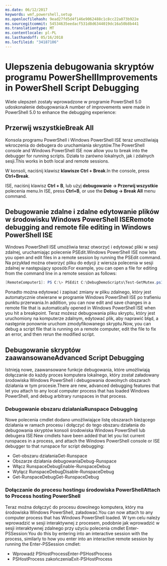 ```yaml
---
ms.date: 06/12/2017
keywords: wmf,powershell,setup
ms.openlocfilehash: 9ead27fd5d4f146e9062488c1c8cc22a073b922e
ms.sourcegitcommit: 54534635eedacf531d8d6344019dc16a50b8b441
ms.translationtype: MT
ms.contentlocale: pl-PL
ms.lasthandoff: 05/16/2018
ms.locfileid: "34187106"
---
```

# <a name="improvements-in-powershell-script-debugging"></a><span data-ttu-id="30e80-102">Ulepszenia debugowania skryptów programu PowerShell</span><span class="sxs-lookup"><span data-stu-id="30e80-102">Improvements in PowerShell Script Debugging</span></span>

<span data-ttu-id="30e80-103">Wiele ulepszeń zostały wprowadzone w programie PowerShell 5.0 udoskonalenie debugowania:</span><span class="sxs-lookup"><span data-stu-id="30e80-103">A number of improvements were made in PowerShell 5.0 to enhance the debugging experience:</span></span>

## <a name="break-all"></a><span data-ttu-id="30e80-104">Przerwij wszystkie</span><span class="sxs-lookup"><span data-stu-id="30e80-104">Break All</span></span>

<span data-ttu-id="30e80-105">Konsola programu PowerShell i Windows PowerShell ISE teraz umożliwiają wkroczenia do debugera do uruchamiania skryptów.</span><span class="sxs-lookup"><span data-stu-id="30e80-105">The PowerShell console and Windows PowerShell ISE now allow you to break into the debugger for running scripts.</span></span> <span data-ttu-id="30e80-106">Działa to zarówno lokalnych, jak i zdalnych sesji.</span><span class="sxs-lookup"><span data-stu-id="30e80-106">This works in both local and remote sessions.</span></span>

<span data-ttu-id="30e80-107">W konsoli, naciśnij klawisz **klawisze Ctrl + Break**.</span><span class="sxs-lookup"><span data-stu-id="30e80-107">In the console, press **Ctrl+Break**.</span></span>

<span data-ttu-id="30e80-108">ISE, naciśnij klawisz **Ctrl + B**, lub użyj **debugowanie -> Przerwij wszystkie** polecenia menu.</span><span class="sxs-lookup"><span data-stu-id="30e80-108">In ISE, press **Ctrl+B**, or use the **Debug -> Break All** menu command.</span></span>

## <a name="remote-debugging-and-remote-file-editing-in-windows-powershell-ise"></a><span data-ttu-id="30e80-109">Debugowanie zdalne i zdalne edytowanie plików w środowisku Windows PowerShell ISE</span><span class="sxs-lookup"><span data-stu-id="30e80-109">Remote debugging and remote file editing in Windows PowerShell ISE</span></span>

<span data-ttu-id="30e80-110">Windows PowerShell ISE umożliwia teraz otworzyć i edytować pliki w sesji zdalnej, uruchamiając polecenie PSEdit.</span><span class="sxs-lookup"><span data-stu-id="30e80-110">Windows PowerShell ISE now lets you open and edit files in a remote session by running the PSEdit command.</span></span>
<span data-ttu-id="30e80-111">Na przykład można otworzyć pliku do edycji z wiersza polecenia w sesji zdalnej w następujący sposób:</span><span class="sxs-lookup"><span data-stu-id="30e80-111">For example, you can open a file for editing from the command line in a remote session as follows:</span></span>

```powershell
[RemoteComputer1]: PS C:\> PSEdit C:\DebugDemoScripts\Test-GetMutex.ps1
```

<span data-ttu-id="30e80-112">Ponadto można edytować i zapisać zmiany w pliku zdalnego, który jest automatycznie otwierane w programie Windows PowerShell ISE po trafieniu punktu przerwania.</span><span class="sxs-lookup"><span data-stu-id="30e80-112">In addition, you can now edit and save changes in a remote file that is automatically opened in Windows PowerShell ISE when you hit a breakpoint.</span></span>
<span data-ttu-id="30e80-113">Teraz możesz debugowania pliku skryptu, który jest uruchomiony na komputerze zdalnym, edytować plik, aby naprawić błąd, a następnie ponownie uruchom zmodyfikowanego skryptu.</span><span class="sxs-lookup"><span data-stu-id="30e80-113">Now, you can debug a script file that is running on a remote computer, edit the file to fix an error, and then rerun the modified script.</span></span>

## <a name="advanced-script-debugging"></a><span data-ttu-id="30e80-114">Debugowanie skryptów zaawansowane</span><span class="sxs-lookup"><span data-stu-id="30e80-114">Advanced Script Debugging</span></span>

<span data-ttu-id="30e80-115">Istnieją nowe, zaawansowane funkcje debugowania, które umożliwiają dołączanie do każdy proces komputera lokalnego, który został załadowany środowiska Windows PowerShell i debugowania dowolnych obszarach działania w tym procesie.</span><span class="sxs-lookup"><span data-stu-id="30e80-115">There are new, advanced debugging features that let you attach to any local computer process that has loaded Windows PowerShell, and debug arbitrary runspaces in that process.</span></span>

### <a name="runspace-debugging"></a><span data-ttu-id="30e80-116">Debugowanie obszaru działania</span><span class="sxs-lookup"><span data-stu-id="30e80-116">Runspace Debugging</span></span>

<span data-ttu-id="30e80-117">Nowe polecenia cmdlet dodano umożliwiające listę obszarach bieżącego działania w ramach procesu i dołączyć do tego obszaru działania do debugowania skryptów konsoli środowiska Windows PowerShell lub debugera ISE:</span><span class="sxs-lookup"><span data-stu-id="30e80-117">New cmdlets have been added that let you list current runspaces in a process, and attach the Windows PowerShell console or ISE debugger to that runspace for script debugging:</span></span>

-   <span data-ttu-id="30e80-118">Get-obszaru działania</span><span class="sxs-lookup"><span data-stu-id="30e80-118">Get-Runspace</span></span>
-   <span data-ttu-id="30e80-119">Obszarze działania debugowania</span><span class="sxs-lookup"><span data-stu-id="30e80-119">Debug-Runspace</span></span>
-   <span data-ttu-id="30e80-120">Włącz RunspaceDebug</span><span class="sxs-lookup"><span data-stu-id="30e80-120">Enable-RunspaceDebug</span></span>
-   <span data-ttu-id="30e80-121">Wyłącz RunspaceDebug</span><span class="sxs-lookup"><span data-stu-id="30e80-121">Disable-RunspaceDebug</span></span>
-   <span data-ttu-id="30e80-122">Get-RunspaceDebug</span><span class="sxs-lookup"><span data-stu-id="30e80-122">Get-RunspaceDebug</span></span>

### <a name="attach-to-process-hosting-powershell"></a><span data-ttu-id="30e80-123">Dołączanie do procesu hostingu środowiska PowerShell</span><span class="sxs-lookup"><span data-stu-id="30e80-123">Attach to Process hosting PowerShell</span></span>

<span data-ttu-id="30e80-124">Teraz można dołączyć do procesu dowolnego komputera, który ma środowiska Windows PowerShell, załadować.</span><span class="sxs-lookup"><span data-stu-id="30e80-124">You can now attach to any computer process that has Windows PowerShell loaded.</span></span> <span data-ttu-id="30e80-125">W tym celu należy wprowadzić w sesji interaktywnej z procesem, podobnie jak wprowadzić w sesji interaktywnej zdalnego przy użyciu polecenia cmdlet Enter-PSSession:</span><span class="sxs-lookup"><span data-stu-id="30e80-125">You do this by entering into an interactive session with the process, similarly to how you enter into an interactive remote session by running the Enter-PSSession cmdlet:</span></span>

-   <span data-ttu-id="30e80-126">Wprowadź PSHostProcess</span><span class="sxs-lookup"><span data-stu-id="30e80-126">Enter-PSHostProcess</span></span>
-   <span data-ttu-id="30e80-127">PSHostProcess zakończenia</span><span class="sxs-lookup"><span data-stu-id="30e80-127">Exit-PSHostProcess</span></span>
